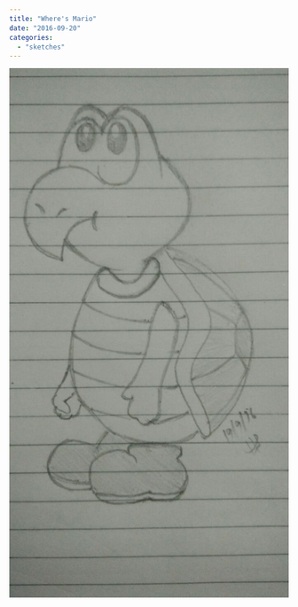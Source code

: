 ```yaml
---
title: "Where's Mario"
date: "2016-09-20"
categories: 
  - "sketches"
---
```


[![](images/wpid-wp-1474877775412.jpg)](https://hitesh.in/wp-content/uploads/2016/09/wpid-wp-1474877775412.jpg)
